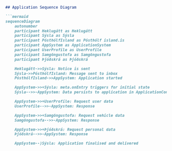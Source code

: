 ```markdown
## Application Sequence Diagram

```mermaid
sequenceDiagram
    autonumber
    participant Heklugátt as Heklugátt
    participant Sýsla as Sýsla
    participant PósthólfIsland as Pósthólf island.is
    participant AppSystem as ApplicationSystem
    participant UserProfile as UserProfile
    participant Samgöngustofa as Samgöngustofa
    participant Þjóðskrá as Þjóðskrá

    Heklugátt->>Sýsla: Notice is sent
    Sýsla->>PósthólfIsland: Message sent to inbox
    PósthólfIsland->>AppSystem: Application started

    AppSystem->>+Sýsla: meta.onEntry triggers for initial state
    Sýsla-->>-AppSystem: Data persists to application in ApplicationController::Create

    AppSystem->>+UserProfile: Request user data
    UserProfile-->>-AppSystem: Response

    AppSystem->>+Samgöngustofa: Request vehicle data
    Samgöngustofa-->>-AppSystem: Response

    AppSystem->>+Þjóðskrá: Request personal data
    Þjóðskrá-->>-AppSystem: Response

    AppSystem--)Sýsla: Application finalised and delivered
```
```